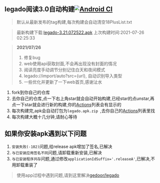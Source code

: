 ## legado阅读3.0自动构建[![Android CI](https://github.com/10bits/gedoor-Build/workflows/Android%20CI/badge.svg)](https://github.com/10bits/gedoor-Build/actions)

> 默认从最新发布的tag构建,每次构建会自动清空18PlusList.txt

> 最新构建下载:[legado-3.21.072522.apk](https://github.com/rainard/gedoor-Build/releases/download/legado-3.21.072522/legado-3.21.072522.apk) 上次构建时间:2021-07-26 02:25:33
<!--start-->
> **2021/07/26**
> 1. 修复bug
> 2. web使用api获取封面,不会再出现没有封面的情况
> 3. 阅读亮度手动调节分别记住白天和夜间模式
> 4. legado://import/auto?src={url}, 自动识别导入类型
> 5. 一些优化并更新了一下web首页,感谢沚水
<!--end-->
  
1. fork到你自己的仓库
2. 去你自己的仓库,点一下右上角star就会自动开始构建,已经star的点unstar,再点一下star就会进行新的构建,你的[Actions](https://github.com/10bits/gedoor-Build/actions)列表会有显示的
3. 每次构建完,apk会自动打包为`legado.apk.zip
`,去你自己的[Actions](https://github.com/10bits/gedoor-Build/actions)列表里找
4. 每次构建大概十几分钟,请耐心等待

## 如果你安装apk遇到以下问题

1. `安装失败(-102)`问题,给release apk增加了签名,已解决
2. `与已安装应用签名不同`问题,请卸载重新安装,已解决
3. `与已安装程序共存`问题,通过修改`applicationIdSuffix='.releaseA'`,已解决,不用卸载重装了
> 使用app过程中遇到问题,请到这里解决[gedoor/legado](https://github.com/gedoor/legado/issues)

